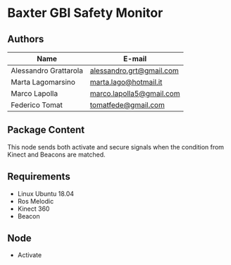 # Baxter GBI Safety Monitor

## Authors
| Name | E-mail |
|------|--------|
| Alessandro Grattarola | alessandro.grt@gmail.com |
| Marta Lagomarsino | marta.lago@hotmail.it |
| Marco Lapolla | marco.lapolla5@gmail.com |
| Federico Tomat | tomatfede@gmail.com |

## Package Content

This node sends both activate and secure signals when the condition from Kinect and Beacons are matched.

## Requirements
* Linux Ubuntu 18.04
* Ros Melodic
* Kinect 360
* Beacon

## Node
* Activate

